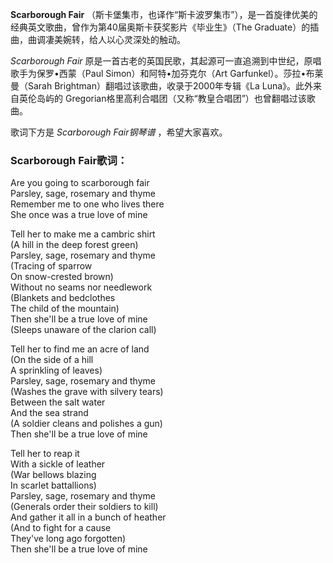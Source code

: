 

**Scarborough Fair**
（斯卡堡集市，也译作“斯卡波罗集市”），是一首旋律优美的经典英文歌曲，曾作为第40届奥斯卡获奖影片《毕业生》（The
Graduate）的插曲，曲调凄美婉转，给人以心灵深处的触动。

_Scarborough Fair_ 原是一首古老的英国民歌，其起源可一直追溯到中世纪，原唱歌手为保罗•西蒙（Paul Simon）和阿特•加芬克尔（Art
Garfunkel）。莎拉•布莱曼（Sarah Brightman）翻唱过该歌曲，收录于2000年专辑《La Luna》。此外来自英伦岛屿的
Gregorian格里高利合唱团（又称“教皇合唱团”）也曾翻唱过该歌曲。

歌词下方是 _Scarborough Fair钢琴谱_ ，希望大家喜欢。

### Scarborough Fair歌词：

Are you going to scarborough fair  
Parsley, sage, rosemary and thyme  
Remember me to one who lives there  
She once was a true love of mine

Tell her to make me a cambric shirt  
(A hill in the deep forest green)  
Parsley, sage, rosemary and thyme  
(Tracing of sparrow  
On snow-crested brown)  
Without no seams nor needlework  
(Blankets and bedclothes  
The child of the mountain)  
Then she'll be a true love of mine  
(Sleeps unaware of the clarion call)

Tell her to find me an acre of land  
(On the side of a hill  
A sprinkling of leaves)  
Parsley, sage, rosemary and thyme  
(Washes the grave with silvery tears)  
Between the salt water  
And the sea strand  
(A soldier cleans and polishes a gun)  
Then she'll be a true love of mine

Tell her to reap it  
With a sickle of leather  
(War bellows blazing  
In scarlet battallions)  
Parsley, sage, rosemary and thyme  
(Generals order their soldiers to kill)  
And gather it all in a bunch of heather  
(And to fight for a cause  
They've long ago forgotten)  
Then she'll be a true love of mine

